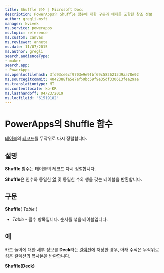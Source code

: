 ```yaml
---
title: Shuffle 함수 | Microsoft Docs
description: PowerApps의 Shuffle 함수에 대한 구문과 예제를 포함한 참조 정보
author: gregli-msft
manager: kvivek
ms.service: powerapps
ms.topic: reference
ms.custom: canvas
ms.reviewer: anneta
ms.date: 11/07/2015
ms.author: gregli
search.audienceType:
- maker
search.app:
- PowerApps
ms.openlocfilehash: 3fd93ce6cf9703e9e9fbf69c5826213d9aa78e02
ms.sourcegitcommit: 4042388fa5e7ef50bc59f9e35df330613fea29ae
ms.translationtype: MT
ms.contentlocale: ko-KR
ms.lasthandoff: 04/23/2019
ms.locfileid: "61519182"
---
```

# <a name="shuffle-function-in-powerapps"></a>PowerApps의 Shuffle 함수
[테이블](../working-with-tables.md)의 [레코드](../working-with-tables.md#records)를 무작위로 다시 정렬합니다.

## <a name="description"></a>설명
**Shuffle** 함수는 테이블의 레코드 다시 정렬합니다.

**Shuffle**은 인수와 동일한 [열](../working-with-tables.md#columns) 및 동일한 수의 행을 갖는 테이블을 반환합니다.

## <a name="syntax"></a>구문
**Shuffle**( *Table* )

* *Table* - 필수 항목입니다.  순서를 섞을 테이블입니다.

## <a name="example"></a>예
카드 놀이에 대한 세부 정보를 **Deck**라는 [컬렉션](../working-with-data-sources.md#collections)에 저장한 경우, 아래 수식은 무작위로 섞은 컬렉션의 복사본을 반환합니다.

**Shuffle(Deck)**

